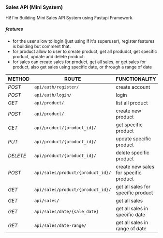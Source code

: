 ### Sales API (Mini System)

Hi! I'm Building Mini Sales API System using Fastapi Framework.

##### features

- for the user allow to login (just using if it's superuser), register features is building but comment that.
- for product allow to user to create product, get all produdct, get specific product, update and delete product.
- for sales can create sales for product, get all sales, or get sales for product,
  also get sales using specific date, or through a range of date

| METHOD   | ROUTE                             | FUNCTIONALITY                         |
| -------- | --------------------------------- | ------------------------------------- |
| _POST_   | `api/auth/register/`              | create account                        |
| _POST_   | `api/auth/login/`                 | login                                 |
| _GET_    | `api/product/`                    | list all product                      |
| _POST_   | `api/product/`                    | create new product                    |
| _GET_    | `api/product/{product_id}/`       | get specific product                  |
| _PUT_    | `api/product/{product_id}/`       | update specific product               |
| _DELETE_ | `api/product/{product_id}/`       | delete specific product               |
| _POST_   | `api/sales/product/{product_id}/` | create new sales for specific product |
| _GET_    | `api/sales/product/{product_id}/` | get all sales for specific product    |
| _GET_    | `api/sales/`                      | get all sales                         |
| _GET_    | `api/sales/date/{sale_date}`      | get all sales in specific date        |
| _GET_    | `api/sales/date-range/`           | get all sales in range of date        |
